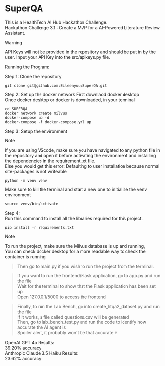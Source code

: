 # SuperQA
This is a HealthTech AI Hub Hackathon Challenge.  
Hackathon Challenge 3.1 : Create a MVP for a AI-Powered Literature Review Assistant.

> [!WARNING]
> API Keys will not be provided in the repository and should be put in by the user.
> Input your API Key into the src/apikeys.py file.

Running the Program:

Step 1:
Clone the repository
```
git clone git@github.com:Eileenyuu/SuperQA.git
```

Step 2:
Set up the docker network
First downlaod docker desktop    
Once docker desktop or docker is downloaded, in your terminal 
```
cd SUPERQA
docker network create milvus  
docker-compose up -d  
docker-compose -f docker-compose.yml up  
```
  
Step 3: 
Setup the environment 
> [!NOTE] 
> If you are using VScode, make sure you have navigated to any python file in the repository and open it before activating the environment and installing the dependencies in the requirement.txt file.  
> Else you would get this error: Defaulting to user installation because normal site-packages is not writeable
``` 
python -m venv venv  
```
Make sure to kill the terminal and start a new one to initialise the venv environment     
```
source venv/bin/activate 
```

Step 4:  
Run this command to install all the libraries required for this project.
```  
pip install -r requirements.txt 
``` 

> [!NOTE] 
> To run the project, make sure the Milvus database is up and running,  
> You can check docker desktop for a more readable way to check the container is running  
  
> Then go to main.py if you wish to run the project from the terminal.  
  
> If you want to run the frontend/Flask application, go to app.py and run the file  
> Wait for the terminal to show that the Flask application has been set up  
> Open 127.0.0.1/5000 to access the frontend  

> Finally, to run the Lab Bench, go into create_litqa2_dataset.py and run the file  
> If it works, a file called questions.csv will be generated  
> Then, go to lab_bench_test.py and run the code to identify how accurate the AI agent is  
> Spoiler alert, it probably won't be that accurate :skull:  
  
OpenAI GPT 4o Results:  
39.20% accuracy  
Anthropic Claude 3.5 Haiku Results:  
23.62% accuracy  

